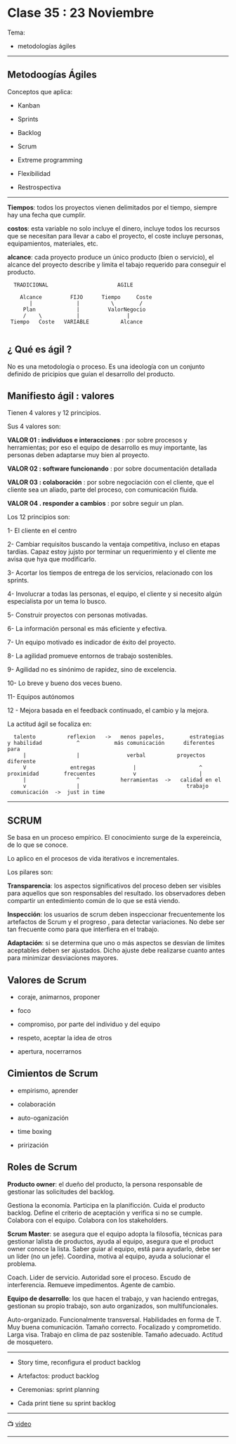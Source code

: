 # Clase 35 : 23 Noviembre

Tema:

- metodologías ágiles

---

## Metodoogías Ágiles

Conceptos que aplica:

- Kanban

- Sprints

- Backlog

- Scrum

- Extreme programming

- Flexibilidad

- Restrospectiva

---

**Tiempos**: todos los proyectos vienen delimitados por el tiempo, siempre hay una fecha que cumplir.

**costos**: esta variable no solo incluye el dinero, incluye todos los recursos que se necesitan para llevar a cabo el proyecto, el coste incluye personas, equipamientos, materiales, etc.

**alcance**: cada proyecto produce un único producto (bien o servicio), el alcance del proyecto describe y limita el tabajo requerido para conseguir el producto.

```
  TRADICIONAL                      AGILE
  
    Alcance         FIJO      Tiempo     Coste
       |              |          \        /
     Plan             |         ValorNegocio
     /    \           |               |
 Tiempo   Coste   VARIABLE          Alcance                  
   
```  

## ¿ Qué es ágil ?

No es una metodología o proceso. Es una ideología con un conjunto definido de pricipios que guían el desarrollo del producto.


## Manifiesto ágil : valores

Tienen 4 valores y 12 principios.

Sus 4 valores son:

**VALOR 01 : individuos e interacciones** : por sobre procesos y herramientas; por eso el equipo de desarrollo es muy importante, las personas deben adaptarse muy bien al proyecto.


**VALOR 02 : software funcionando** : por sobre documentación detallada


**VALOR 03 : colaboración** : por sobre negociación con el cliente, que el cliente sea un aliado, parte del proceso, con comunicación fluida.


**VALOR 04 . responder a cambios** : por sobre seguir un plan.

Los 12 principios son:

1- El cliente en el centro

2- Cambiar requisitos buscando la ventaja competitiva, incluso en etapas tardías. Capaz estoy jujsto por terminar un requerimiento y el cliente me avisa que hya que modificarlo.

3- Acortar los tiempos de entrega de los servicios, relacionado con los sprints.

4- Involucrar a todas las personas, el equipo, el cliente y si necesito algún especialista por un tema lo busco.

5- Construir proyectos con personas motivadas.

6- La información personal es más eficiente y efectiva.

7- Un equipo motivado es indicador de éxito del proyecto.

8- La agilidad promueve entornos de trabajo sostenibles.

9- Agilidad no es sinónimo de rapidez, sino de excelencia.

10- Lo breve y bueno dos veces bueno.

11- Equipos autónomos

12 - Mejora basada en el feedback continuado, el cambio y la mejora.


La actitud ágil se focaliza en:

```
  talento          reflexion   ->   menos papeles,        estrategias
y habilidad           ^           más comunicación      diferentes para
     |                |               verbal          proyectos diferente
     V              entregas            |                    ^ 
proximidad        frecuentes            v                    |
     |                ^             herramientas  ->   calidad en el
     v                |                                  trabajo
 comunicación  ->  just in time
```

---

## SCRUM

Se basa en un proceso empírico. El conocimiento surge de la expereincia, de lo que se conoce.

Lo aplico en el procesos de vida iterativos e incrementales.


Los pilares son:

**Transparencia**: los aspectos significativos del proceso deben ser visibles para aquellos que son responsables del resultado. los observadores deben compartir un entedimiento común de lo que se está viendo.


**Inspección**: los usuarios de scrum deben inspeccionar frecuentemente los artefactos de Scrum y el progreso , para detectar variaciones. No debe ser tan frecuente como para que interfiera en el trabajo.


**Adaptación**: si se determina que uno o más aspectos se desvían de límites aceptables deben ser ajustados. Dicho ajuste debe realizarse cuanto antes para minimizar desviaciones mayores.

## Valores de Scrum

- coraje, animarnos, proponer

- foco

- compromiso, por parte del individuo y del equipo

- respeto, aceptar la idea de otros

- apertura, nocerrarnos

## Cimientos de Scrum

- empirismo, aprender

- colaboración

- auto-oganización

- time boxing

- prirización

## Roles de Scrum

**Producto owner**: el dueño del producto, la persona responsable de gestionar las solicitudes del backlog. 

Gestiona la economía. Participa en la planificción. Cuida el producto backlog. Define el criterio de aceptación y verifica si no se cumple. Colabora con el equipo. Colabora con los stakeholders.

**Scrum Master**: se asegura que el equipo adopta la filosofía, técnicas para gestionar lalista de productos, ayuda al equipo, asegura que el product owner conoce la lista. Saber guiar al equipo, está para ayudarlo, debe ser un líder (no un jefe). Coordina, motiva al equipo, ayuda a solucionar el problema.

Coach. Lider de servicio. Autoridad sore el proceso. Escudo de interferencia. Remueve impedimentos. Agente de cambio.

**Equipo de desarrollo**: los que hacen el trabajo, y van haciendo entregas, gestionan su propio trabajo, son auto organizados, son multifuncionales.

Auto-organizado. Funcionalmente transversal. Habilidades en forma de T. Muy buena comunicación. Tamaño correcto. Focalizado y comprometido. Larga visa. Trabajo en clima de paz sostenible. Tamaño adecuado. Actitud de mosquetero.

---

- Story time, reconfigura el product backlog

- Artefactos: product backlog

- Ceremonias: sprint planning

- Cada print tiene su sprint backlog
---

:tv: [video](https://www.youtube.com/watch?v=nGS0S1nUNsQ)

---
